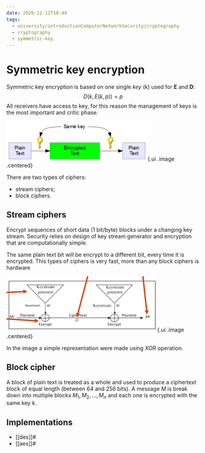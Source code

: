 ```yaml
---
date: 2020-12-12T10:44
tags:
  - university/introductionComputerNetworkSecurity/cryptography
  - cryptography
  - symmetric-key
---
```


# Symmetric key encryption
Symmetric key encryption is based on one single *key* (k) used for **E** and **D**:
$$
D(k, E(k,p)) = p
$$
All receivers have access to key, for this reason the management of keys is the most important and critic phase.

![Symmetric cipher](./static/symmetricCipher.png){.ui .image .centered}

There are two types of ciphers:

* stream ciphers;
* block ciphers.

## Stream ciphers
Encrypt sequences of short data (1 bit/byte) blocks under a changing key stream. Security relies on design of key stream generator and encryption that are computationally simple.

The same plain text bit will be encrypt to a different bit, every time it is encrypted. This types of ciphers is very fast, more than any block ciphers is hardware

![Stream cipher](./static/streamCipher.png){.ui .image .centered}

In the image a simple representation were made using *XOR* operation.

## Block cipher
A block of plain text is treated as a whole and used to produce a ciphertext block of equal length (between 64 and 256 bits).
A message $M$ is break down into multiple blocks $M_1,M_2,\dots , M_n$ and each one is encrypted with the same key $k$.  

## Implementations

* [[des]]#
* [[aes]]#
